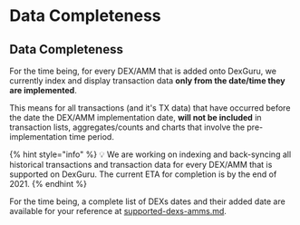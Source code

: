 # Data Completeness

## **Data Completeness**

For the time being, for every DEX/AMM that is added onto DexGuru, we currently index and display transaction data **only from the date/time they are implemented**.&#x20;

This means for all transactions (and it's TX data) that have occurred before the date the DEX/AMM implementation date, **will not be included** in transaction lists, aggregates/counts and charts that involve the pre-implementation time period.

{% hint style="info" %}
💡 We are working on indexing and back-syncing all historical transactions and transaction data for every DEX/AMM that is supported on DexGuru. The current ETA for completion is by the end of 2021.
{% endhint %}

For the time being, a complete list of DEXs dates and their added date are available for your reference at [supported-dexs-amms.md](supported-dexs-amms.md "mention").
